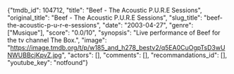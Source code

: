 {"tmdb_id": 104712, "title": "Beef - The Acoustic P.U.R.E Sessions", "original_title": "Beef - The Acoustic P.U.R.E Sessions", "slug_title": "beef-the-acoustic-p-u-r-e-sessions", "date": "2003-04-27", "genre": ["Musique"], "score": "0.0/10", "synopsis": "Live performance of Beef for the tv channel The Box.", "image": "https://image.tmdb.org/t/p/w185_and_h278_bestv2/q5EA0CuOgpTsD3wUNWUBBcjKpvZ.jpg", "actors": [], "comments": [], "recommandations_id": [], "youtube_key": "notfound"}